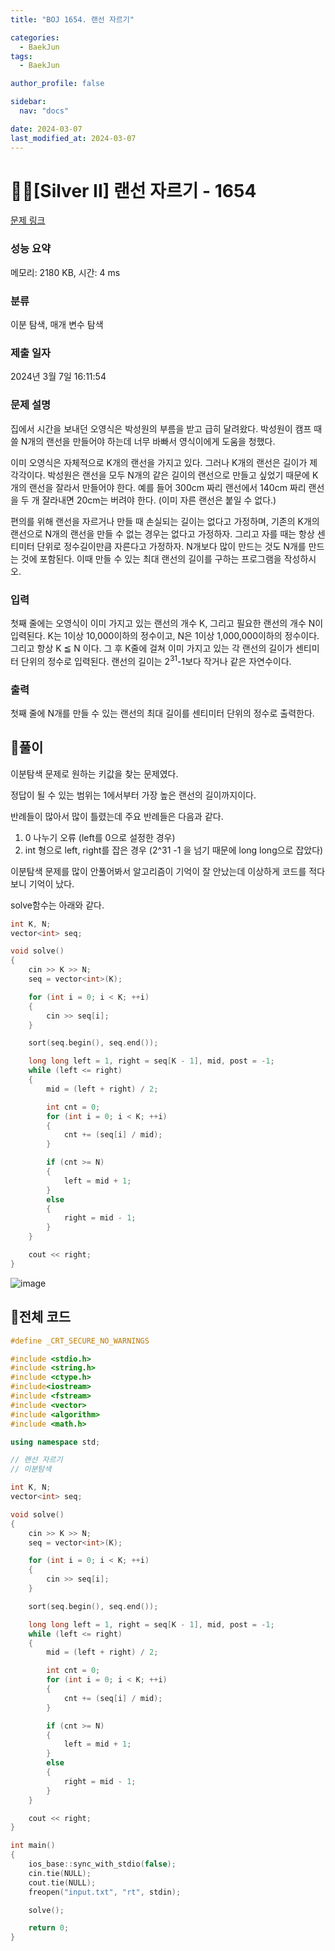 ```yaml
---
title: "BOJ 1654. 랜선 자르기"

categories:
  - BaekJun
tags:
  - BaekJun

author_profile: false

sidebar:
  nav: "docs"

date: 2024-03-07
last_modified_at: 2024-03-07
---
```


# 🙇‍♀️[Silver II] 랜선 자르기 - 1654 

[문제 링크](https://www.acmicpc.net/problem/1654) 

### 성능 요약

메모리: 2180 KB, 시간: 4 ms

### 분류

이분 탐색, 매개 변수 탐색

### 제출 일자

2024년 3월 7일 16:11:54

### 문제 설명

<p>집에서 시간을 보내던 오영식은 박성원의 부름을 받고 급히 달려왔다. 박성원이 캠프 때 쓸 N개의 랜선을 만들어야 하는데 너무 바빠서 영식이에게 도움을 청했다.</p>

<p>이미 오영식은 자체적으로 K개의 랜선을 가지고 있다. 그러나 K개의 랜선은 길이가 제각각이다. 박성원은 랜선을 모두 N개의 같은 길이의 랜선으로 만들고 싶었기 때문에 K개의 랜선을 잘라서 만들어야 한다. 예를 들어 300cm 짜리 랜선에서 140cm 짜리 랜선을 두 개 잘라내면 20cm는 버려야 한다. (이미 자른 랜선은 붙일 수 없다.)</p>

<p>편의를 위해 랜선을 자르거나 만들 때 손실되는 길이는 없다고 가정하며, 기존의 K개의 랜선으로 N개의 랜선을 만들 수 없는 경우는 없다고 가정하자. 그리고 자를 때는 항상 센티미터 단위로 정수길이만큼 자른다고 가정하자. N개보다 많이 만드는 것도 N개를 만드는 것에 포함된다. 이때 만들 수 있는 최대 랜선의 길이를 구하는 프로그램을 작성하시오.</p>

### 입력 

 <p>첫째 줄에는 오영식이 이미 가지고 있는 랜선의 개수 K, 그리고 필요한 랜선의 개수 N이 입력된다. K는 1이상 10,000이하의 정수이고, N은 1이상 1,000,000이하의 정수이다. 그리고 항상 K ≦ N 이다. 그 후 K줄에 걸쳐 이미 가지고 있는 각 랜선의 길이가 센티미터 단위의 정수로 입력된다. 랜선의 길이는 2<sup>31</sup>-1보다 작거나 같은 자연수이다.</p>

### 출력 

 <p>첫째 줄에 N개를 만들 수 있는 랜선의 최대 길이를 센티미터 단위의 정수로 출력한다.</p>

## 🚀풀이

이분탐색 문제로 원하는 키값을 찾는 문제였다.  

정답이 될 수 있는 범위는 1에서부터 가장 높은 랜선의 길이까지이다.  

반례들이 많아서 많이 틀렸는데 주요 반례들은 다음과 같다.  
1. 0 나누기 오류 (left를 0으로 설정한 경우)  
2. int 형으로 left, right를 잡은 경우 (2^31 -1 을 넘기 때문에 long long으로 잡았다)  

이분탐색 문제를 많이 안풀어봐서 알고리즘이 기억이 잘 안났는데 이상하게 코드를 적다보니 기억이 났다.  

solve함수는 아래와 같다.  

```cpp
int K, N;
vector<int> seq;

void solve()
{
	cin >> K >> N;
	seq = vector<int>(K);

	for (int i = 0; i < K; ++i)
	{
		cin >> seq[i];
	}

	sort(seq.begin(), seq.end());

	long long left = 1, right = seq[K - 1], mid, post = -1;
	while (left <= right)
	{
		mid = (left + right) / 2;

		int cnt = 0;
		for (int i = 0; i < K; ++i)
		{
			cnt += (seq[i] / mid);
		}

		if (cnt >= N)
		{
			left = mid + 1;
		}
		else
		{
			right = mid - 1;
		}
	}

	cout << right;
}
```

![image](https://github.com/stopresent/BOJ/assets/86364202/104ffcfe-aa12-459d-baa6-47b6ec0a9505)


## 🚀전체 코드

```cpp
#define _CRT_SECURE_NO_WARNINGS

#include <stdio.h>
#include <string.h>
#include <ctype.h>
#include<iostream>
#include <fstream>
#include <vector>
#include <algorithm>
#include <math.h>

using namespace std;

// 랜선 자르기
// 이분탐색

int K, N;
vector<int> seq;

void solve()
{
	cin >> K >> N;
	seq = vector<int>(K);

	for (int i = 0; i < K; ++i)
	{
		cin >> seq[i];
	}

	sort(seq.begin(), seq.end());

	long long left = 1, right = seq[K - 1], mid, post = -1;
	while (left <= right)
	{
		mid = (left + right) / 2;

		int cnt = 0;
		for (int i = 0; i < K; ++i)
		{
			cnt += (seq[i] / mid);
		}

		if (cnt >= N)
		{
			left = mid + 1;
		}
		else
		{
			right = mid - 1;
		}
	}

	cout << right;
}

int main()
{
	ios_base::sync_with_stdio(false);
	cin.tie(NULL);
	cout.tie(NULL);
	freopen("input.txt", "rt", stdin);

	solve();

	return 0;
}
```